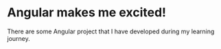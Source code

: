 # Angular makes me excited! 
There are some Angular project that I have developed during my learning journey.
